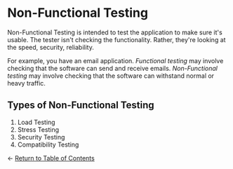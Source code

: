 # Non-Functional Testing

Non-Functional Testing is intended to test the application to make sure it's usable. The tester isn't checking the functionality. Rather, they're looking at the speed, security, reliability.

For example, you have an email application. *Functional testing* may involve checking that the software can send and receive emails. *Non-Functional testing* may involve checking that the software can withstand normal or heavy traffic.

## Types of Non-Functional Testing

1. Load Testing
2. Stress Testing
3. Security Testing
4. Compatibility Testing

<- [Return to Table of Contents](https://github.com/nour-d/manual-testing-practice/blob/main/notes/start-here.md)